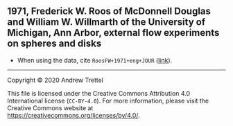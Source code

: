 ## 1971, Frederick W. Roos of McDonnell Douglas and William W. Willmarth of the University of Michigan, Ann Arbor, external flow experiments on spheres and disks

- When using the data, cite `RoosFW+1971+eng+JOUR`
  ([link](https://doi.org/10.2514/3.6164)).

-------------------------------------------------------------------------------

Copyright © 2020 Andrew Trettel

This file is licensed under the Creative Commons Attribution 4.0 International
license (`CC-BY-4.0`).  For more information, please visit the Creative Commons
website at <https://creativecommons.org/licenses/by/4.0/>.

